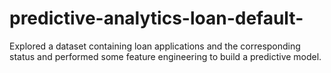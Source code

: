 # predictive-analytics-loan-default-
Explored a dataset containing loan applications and the corresponding status and performed some feature engineering to build a predictive model.
